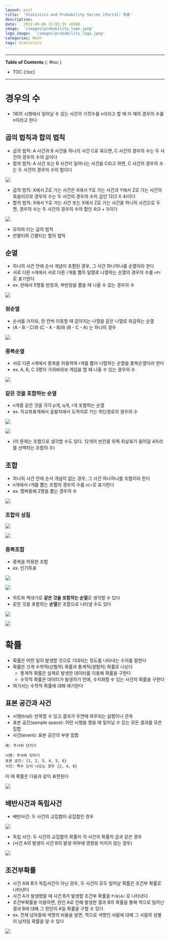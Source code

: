 ```yaml
---
layout: post
title:  'Statistics and Probability Series [Part3]: 확률'
description: 
date:   2022-09-06 15:01:35 +0300
image:  '/images/probability_logo.jpeg'
logo_image:  '/images/probability_logo.jpeg'
categories: Math
tags: Statistics
---
```

---

**Table of Contents**
{: #toc }
*  TOC
{:toc}

---

# 경우의 수

- 1회의 시행에서 일어날 수 있는 사건의 가짓수를 n이라고 할 때 이 때의 경우의 수를 n이라고 한다

## 곱의 법칙과 합의 법칙

- 곱의 법칙: A 사건과 B 사건을 하나의 사건 C로 묶으면, C 사건의 경우의 수는 두 사건의 경우의 수의 곱이다
- 합의 법칙: A 사건 또는 B 사건이 일어나는 사건을 C라고 하면, C 사건의 경우의 수는 두 사건의 경우의 수의 합이다

![](/images/statistics_34.png)

- 곱의 법칙: X에서 Z로 가는 사건은 X에서 Y로 가는 사건과 Y에서 Z로 가는 사건의 묶음이므로 경우의 수는 두 사건의 경우의 수의 곱인 12(3 X 4)이다
- 합의 법칙: X에서 Y로 가는 사건 또는 X에서 Z로 가는 사건을 하나의 사건으로 두면, 경우의 수는 두 사건의 경우의 수의 합인 4(3 + 1)이다

![](/images/statistics_35.png)

- 모자와 티는 곱의 법칙
- 반팔티와 긴팔티는 합의 법칙

## 순열

- 하나의 사건 안에 순서 개념이 포함된 경우, 그 사건 하나하나를 순열이라 한다
- 서로 다른 n개에서 서로 다른 r개를 뽑아 일렬로 나열하는 순열의 경우의 수를 `nPr`로 표기한다
- ex. 반에서 5명중 반장과, 부반장을 뽑을 때 나올 수 있는 경우의 수

![](/images/statistics_36.png)

### 원순열

- 순서를 가지되, 한 칸씩 이동할 때 같아지는 나열을 같은 나열로 취급하는 순열
- (A - B - C)와 (C - A - B)와 (B - C - A) 는 하나의 경우

![](/images/statistics_38.png)


### 중복순열

- 서로 다른 n개에서 중복을 허용하여 r개를 뽑아 나열하는 순열을 중복순열이라 한다
- ex. A, B, C 3명이 가위바위보 게임을 할 때 나올 수 있는 경우의 수

![](/images/statistics_37.png)

### 같은 것을 포함하는 순열

- n개중 같은 것을 각각 p개, q개, r개 포함하는 순열
- ex. 직교좌표계에서 출발지에서 도착지로 가는 최단경로의 경우의 수

![](/images/statistics_39.png)

![](/images/statistics_40.png)

- (이 문제는 조합으로 생각할 수도 있다. 12개의 빈칸중 위쪽 화살표가 들어갈 4자리를 선택하는 조합의 수)

## 조합

- 하나의 사건 안에 순서 개념이 없는 경우, 그 사건 하나하나를 조합이라 한다
- n개에서 r개를 뽑는 조합의 경우의 수를 `nCr`로 표기한다
- ex. 멤버중에 2명을 뽑는 경우의 수

![](/images/statistics_41.png)

### 조합의 성질

![](/images/statistics_42.png)

![](/images/statistics_43.png)


### 중복조합

- 중복을 허용한 조합
- ex. 인기투표

![](/images/statistics_44.png)

![](/images/statistics_45.png)

- 하트와 짝대기로 **같은 것을 포함하는 순열**로 생각할 수 있다
- 같은 것을 포함하는 **순열**은 조합으로 나타낼 수도 있다

![](/images/statistics_46.png)

![](/images/statistics_47.png)

# 확률

- 확률은 어떤 일이 발생할 것으로 기대되는 정도를 나타내는 수치를 말한다
- 확률은 크게 수학적(선험적) 확률과 통계적(경험적) 확률로 나뉜다
  - 통계적 확률은 실제로 발생한 데이터를 이용해 확률을 구한다
  - 수학적 확률은 데이터가 발생하기 전에, 수치화할 수 있는 사건의 확률을 구한다
- 여기서는 수학적 확률에 대해 얘기한다

## 표본 공간과 사건

- 시행(trial): 반복할 수 있고 결과가 우연에 좌우되는 실험이나 관측
- 표본 공간(sample space): 어떤 시행을 했을 때 일어날 수 있는 모든 결과를 모은 집합
- 사건(event): 표본 공간의 부분 집합

```
예: 주사위 던지기

시행: 주사위 던지기
표본 공간: {1, 2, 3, 4, 5, 6}
사건: 짝수 눈이 나오는 경우 {2, 4, 6}
```

이 때 확률은 다음과 같이 표현된다


![](/images/statistics_48.png)


## 배반사건과 독립사건

- 배반사건: 두 사건의 교집합이 공집합인 경우

![](/images/statistics_50.png)

- 독립 사건: 두 사건의 교집합의 확률이 각 사건의 확률의 곱과 같은 경우
- (사건 A의 발생이 사건 B의 발생 여부에 영향을 미치지 않는 경우)

![](/images/statistics_49.png)



## 조건부확률

- 사건 A와 B가 독립사건이 아닌 경우, 두 사건이 모두 일어날 확률은 조건부 확률로 나타낸다
- 사건 A가 발생했을 때 사건 B가 발생할 조건부 확률을 `P(B|A)` 로 나타낸다
- 조건부확률을 이용하면, 원인 A로 인해 발생한 결과 B의 확률을 통해 역으로 일어난 결과 B에 대해 그 원인이 A일 확률을 구할 수 있다
- ex. 전체 남자중에 색맹의 비율을 알면, 역으로 색맹인 사람에 대해 그 사람의 성별이 남자일 확률을 알 수 있다

![](/images/statistics_52.png)